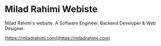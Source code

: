 # Milad Rahimi Webiste

Milad Rahimi's website. A Software Engineer, Backend Developer & Web Designer.

[https://miladrahimi.com](https://miladrahimi.com)
